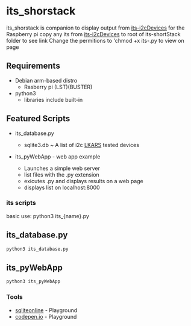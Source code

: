 # its_shorstack
its_shorstack is companion to display output from [its-i2cDevices](https://github.com/Tearran/its-i2cDevices)  for the Raspberry pi 
copy any its from [its-i2cDevices](https://github.com/Tearran/its-i2cDevices) to root of its-shortStack folder to see link
Change the permitions to 'chmod +x its-<name>.py to view on page

## Requirements 
- Debian arm-based distro
  - Rasberry pi (LST)(BUSTER) 
- python3
  - libraries include built-in

## Featured Scripts

- its_database.py 
  - sqlite3.db ~ A list of i2c [LKARS](https://www.lkars.com/) tested devices 

- its_pyWebApp - web app example 
  - Launches a simple web server
  - list files with the .py extension
  - exicutes .py and displays results on a web page
  - displays list on localhost:8000

### its scripts
basic use:
  python3 its_{name}.py
## its_database.py
  ```bash
  python3 its_database.py
  ```
## its_pyWebApp
  ```bash
  python3 its_pyWebApp
  ```

### Tools
- [sqliteonline](https://sqliteonline.com/) - Playground
- [codepen.io](https://codepen.io/Tearran) - Playground
